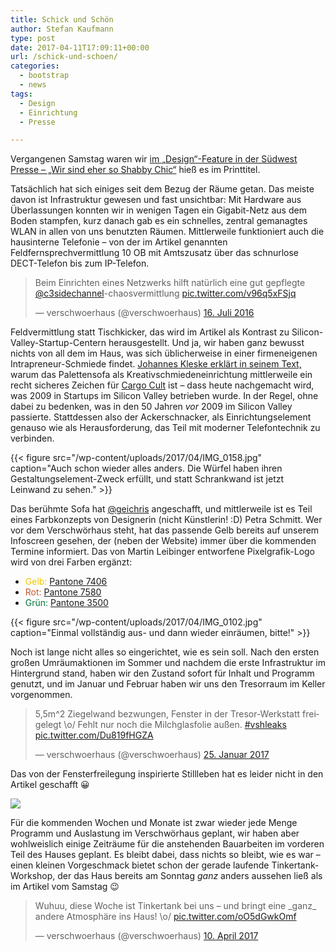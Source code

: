 ```yaml
---
title: Schick und Schön
author: Stefan Kaufmann
type: post
date: 2017-04-11T17:09:11+00:00
url: /schick-und-schoen/
categories:
  - bootstrap
  - news
tags:
  - Design
  - Einrichtung
  - Presse

---
```

Vergangenen Samstag waren wir [im „Design“-Feature in der Südwest Presse – „Wir sind eher so Shabby Chic“][1] hieß es im Printtitel.

Tatsächlich hat sich einiges seit dem Bezug der Räume getan. Das meiste davon ist Infrastruktur gewesen und fast unsichtbar: Mit Hardware aus Überlassungen konnten wir in wenigen Tagen ein Gigabit-Netz aus dem Boden stampfen, kurz danach gab es ein schnelles, zentral gemanagtes WLAN in allen von uns benutzten Räumen. Mittlerweile funktioniert auch die hausinterne Telefonie – von der im Artikel genannten Feldfernsprechvermittlung 10 OB mit Amtszusatz über das schnurlose DECT-Telefon bis zum IP-Telefon.

<blockquote class="twitter-tweet" data-lang="de">
  <p dir="ltr" lang="de">
    Beim Einrichten eines Netzwerks hilft natürlich eine gut gepflegte <a href="https://twitter.com/c3sidechannel">@c3sidechannel</a>-chaosvermittlung <a href="https://t.co/v96q5xFSjq">pic.twitter.com/v96q5xFSjq</a>
  </p>
  
  <p>
    — verschwoerhaus (@verschwoerhaus) <a href="https://twitter.com/verschwoerhaus/status/754361237631275008">16. Juli 2016</a>
  </p>
</blockquote>



Feldvermittlung statt Tischkicker, das wird im Artikel als Kontrast zu Silicon-Valley-Startup-Centern herausgestellt. Und ja, wir haben ganz bewusst nichts von all dem im Haus, was sich üblicherweise in einer firmeneigenen Intrapreneur-Schmiede findet. [Johannes Kleske erklärt in seinem Text,][2] warum das Palettensofa als Kreativschmiedeneinrichtung mittlerweile ein recht sicheres Zeichen für [Cargo Cult][3] ist – dass heute nachgemacht wird, was 2009 in Startups im Silicon Valley betrieben wurde. In der Regel, ohne dabei zu bedenken, was in den 50 Jahren _vor_ 2009 im Silicon Valley passierte. Stattdessen also der Ackerschnacker, als Einrichtungselement genauso wie als Herausforderung, das Teil mit moderner Telefontechnik zu verbinden.

{{< figure src="/wp-content/uploads/2017/04/IMG_0158.jpg" caption="Auch schon wieder alles anders. Die Würfel haben ihren Gestaltungselement-Zweck erfüllt, und statt Schrankwand ist jetzt Leinwand zu sehen." >}}

Das berühmte Sofa hat [@geichris][5] angeschafft, und mittlerweile ist es Teil eines Farbkonzepts von Designerin (nicht Künstlerin! :D) Petra Schmitt. Wer vor dem Verschwörhaus steht, hat das passende Gelb bereits auf unserem Infoscreen gesehen, der (neben der Website) immer über die kommenden Termine informiert. Das von Martin Leibinger entworfene Pixelgrafik-Logo wird von drei Farben ergänzt:

  * <span style="color: #f1c400;">Gelb:</span> [Pantone 7406][6]
  * <span style="color: #c45729;">Rot:</span> [Pantone 7580][7]
  * <span style="color: #007236;">Grün:</span> [Pantone 3500][8]

{{< figure src="/wp-content/uploads/2017/04/IMG_0102.jpg" caption="Einmal vollständig aus- und dann wieder einräumen, bitte!" >}}

Noch ist lange nicht alles so eingerichtet, wie es sein soll. Nach den ersten großen Umräumaktionen im Sommer und nachdem die erste Infrastruktur im Hintergrund stand, haben wir den Zustand sofort für Inhalt und Programm genutzt, und im Januar und Februar haben wir uns den Tresorraum im Keller vorgenommen.

<blockquote class="twitter-tweet" data-lang="de">
  <p dir="ltr" lang="de">
    5,5m^2 Ziegelwand bezwungen, Fenster in der Tresor-Werkstatt freigelegt \o/ Fehlt nur noch die Milchglasfolie außen. <a href="https://twitter.com/hashtag/vshleaks?src=hash">#vshleaks</a> <a href="https://t.co/Du819fHGZA">pic.twitter.com/Du819fHGZA</a>
  </p>
  
  <p>
    — verschwoerhaus (@verschwoerhaus) <a href="https://twitter.com/verschwoerhaus/status/824349389313425408">25. Januar 2017</a>
  </p>
</blockquote>

Das von der Fensterfreilegung inspirierte Stillleben hat es leider nicht in den Artikel geschafft 😀

![](https://verschwoerhaus.de/wp-content/uploads/2017/04/vyKAi7g-.jpg)

Für die kommenden Wochen und Monate ist zwar wieder jede Menge Programm und Auslastung im Verschwörhaus geplant, wir haben aber wohlweislich einige Zeiträume für die anstehenden Bauarbeiten im vorderen Teil des Hauses geplant. Es bleibt dabei, dass nichts so bleibt, wie es war – einen kleinen Vorgeschmack bietet schon der gerade laufende Tinkertank-Workshop, der das Haus bereits am Sonntag _ganz_ anders aussehen ließ als im Artikel vom Samstag 😉

<blockquote class="twitter-tweet" data-lang="de">
  <p dir="ltr" lang="de">
    Wuhuu, diese Woche ist Tinkertank bei uns – und bringt eine _ganz_ andere Atmosphäre ins Haus! \o/ <a href="https://t.co/oO5dGwkOmf">pic.twitter.com/oO5dGwkOmf</a>
  </p>
  
  <p>
    — verschwoerhaus (@verschwoerhaus) <a href="https://twitter.com/verschwoerhaus/status/851349667782807554">10. April 2017</a>
  </p>
</blockquote>

 [1]: http://www.swp.de/ulm/lokales/ulm_neu_ulm/shabby-chic-im-verschwoerhaus-14758890.html
 [2]: https://medium.thirdwaveberlin.com/das-digitale-betriebssystem-f%C3%BCr-f%C3%BChrungskr%C3%A4fte-48f9aff14b11
 [3]: http://t3n.de/news/schwarmdumm-autor-gunter-dueck-702123/
 [5]: https://twitter.com/geichris
 [6]: https://www.pantone.com/color-finder/7406-C
 [7]: https://www.pantone.com/color-finder/7580-CP
 [8]: https://www.pantone.com/color-finder/3500-CP